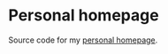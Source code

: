 Personal homepage
=================
<!-- https://git-scm.com/doc -->

Source code for my [personal homepage](https://vaughankildaire.github.io/).
